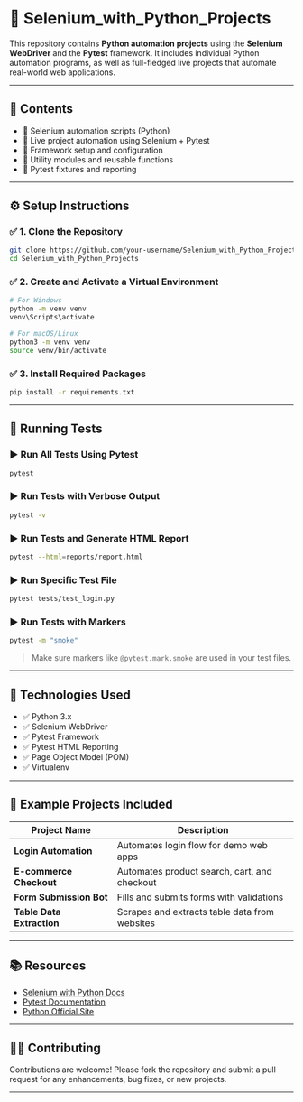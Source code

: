 # 🐍 Selenium_with_Python_Projects

This repository contains **Python automation projects** using the **Selenium WebDriver** and the **Pytest** framework. It includes individual Python automation programs, as well as full-fledged live projects that automate real-world web applications.

---

## 📌 Contents

- 🔹 Selenium automation scripts (Python)
- 🔹 Live project automation using Selenium + Pytest
- 🔹 Framework setup and configuration
- 🔹 Utility modules and reusable functions
- 🔹 Pytest fixtures and reporting

---

## ⚙️ Setup Instructions

### ✅ 1. Clone the Repository
```bash
git clone https://github.com/your-username/Selenium_with_Python_Projects.git
cd Selenium_with_Python_Projects
````

### ✅ 2. Create and Activate a Virtual Environment

```bash
# For Windows
python -m venv venv
venv\Scripts\activate

# For macOS/Linux
python3 -m venv venv
source venv/bin/activate
```

### ✅ 3. Install Required Packages

```bash
pip install -r requirements.txt
```

---

## 🧪 Running Tests

### ▶️ Run All Tests Using Pytest

```bash
pytest
```

### ▶️ Run Tests with Verbose Output

```bash
pytest -v
```

### ▶️ Run Tests and Generate HTML Report

```bash
pytest --html=reports/report.html
```

### ▶️ Run Specific Test File

```bash
pytest tests/test_login.py
```

### ▶️ Run Tests with Markers

```bash
pytest -m "smoke"
```

> Make sure markers like `@pytest.mark.smoke` are used in your test files.

---
<!-- 
## 🗂️ Project Structure (Example)

```
Selenium_with_Python_Projects/
│
├── tests/                      # All test cases
│   ├── test_login.py
│   └── test_checkout.py
│
├── pages/                      # Page Object Model classes
│   ├── login_page.py
│   └── home_page.py
│
├── utilities/                  # Common utility functions
│   └── helpers.py
│
├── reports/                    # Pytest HTML reports
│
├── conftest.py                 # Fixtures and setup
├── requirements.txt            # Required Python packages
├── README.md                   # Project documentation
└── pytest.ini                  # Pytest configuration
```

--- -->

## 📌 Technologies Used

* ✅ Python 3.x
* ✅ Selenium WebDriver
* ✅ Pytest Framework
* ✅ Pytest HTML Reporting
* ✅ Page Object Model (POM)
* ✅ Virtualenv

---

## 📁 Example Projects Included

| Project Name              | Description                                   |
| ------------------------- | --------------------------------------------- |
| **Login Automation**      | Automates login flow for demo web apps        |
| **E-commerce Checkout**   | Automates product search, cart, and checkout  |
| **Form Submission Bot**   | Fills and submits forms with validations      |
| **Table Data Extraction** | Scrapes and extracts table data from websites |

---

## 📚 Resources

* [Selenium with Python Docs](https://selenium-python.readthedocs.io/)
* [Pytest Documentation](https://docs.pytest.org/en/latest/)
* [Python Official Site](https://www.python.org/)

---

## 🧑‍💻 Contributing

Contributions are welcome! Please fork the repository and submit a pull request for any enhancements, bug fixes, or new projects.

---
